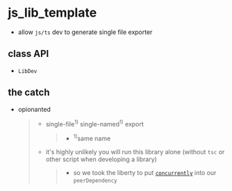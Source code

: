 ﻿# js_lib_template

-   allow `js/ts` dev to generate single file exporter

## class API

-   `LibDev`

## the catch

-   opionanted
    > -   single-file<sup>1)</sup> single-named<sup>1)</sup> export
    >     > -   <sup>1)</sup>same name
    > -   it's highly unlikely you will run this library alone (without `tsc` or other script when
    >     developing a library)
    >     > -   so we took the liberty to put
    >     >     [`concurrently`](https://www.npmjs.com/package/concurrently) into our
    >     >     `peerDependency`
